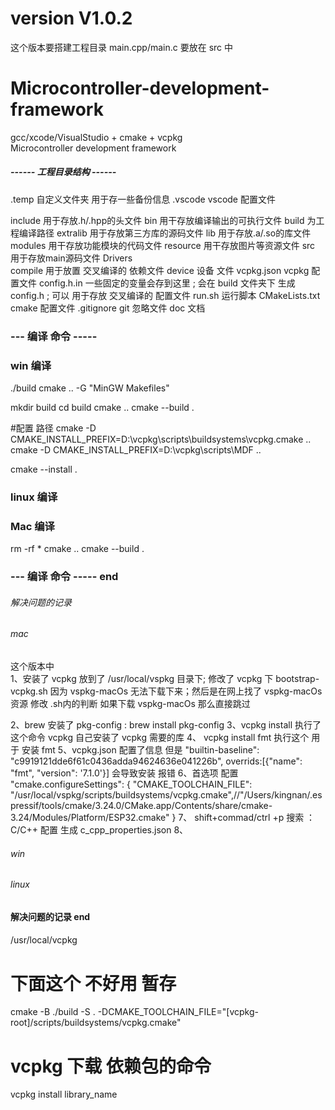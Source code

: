 # version V1.0.2
这个版本要搭建工程目录  main.cpp/main.c 要放在 src 中

# Microcontroller-development-framework
gcc/xcode/VisualStudio +  cmake +  vcpkg  
Microcontroller development framework




##### ------ 工程目录结构 ------ 
.temp      自定义文件夹 用于存一些备份信息
.vscode    vscode 配置文件


include         用于存放.h/.hpp的头文件
bin             用干存放编译输出的可执行文件
build           为工程编译路径
extralib        用于存放第三方库的源码文件
lib             用于存放.a/.so的库文件
modules         用干存放功能模块的代码文件
resource        用干存放图片等资源文件
src             用于存放main源码文件
Drivers     
compile         用于放置 交叉编译的 依赖文件
device          设备 文件
vcpkg.json      vcpkg 配置文件
config.h.in     一些固定的变量会存到这里 ; 会在 build 文件夹下 生成 config.h ; 可以 用于存放 交叉编译的 配置文件
run.sh          运行脚本
CMakeLists.txt  cmake 配置文件
.gitignore      git 忽略文件
doc             文档
 
### --- 编译 命令 -----
### win 编译
./build
cmake ..  -G "MinGW Makefiles"

mkdir build
cd build
cmake ..
cmake --build . 


#配置 路径
cmake -D CMAKE_INSTALL_PREFIX=D:\vcpkg\scripts\buildsystems\vcpkg.cmake ..
cmake -D CMAKE_INSTALL_PREFIX=D:\vcpkg\scripts\MDF  ..

cmake --install .

### linux 编译

### Mac 编译
rm -rf *
cmake ..
cmake --build . 


### --- 编译 命令 ----- end







###### 解决问题的记录 ########
###### mac  #####

这个版本中  
1、安装了 vcpkg 放到了   /usr/local/vspkg 目录下; 修改了 vcpkg 下 bootstrap-vcpkg.sh 因为 vspkg-macOs 无法下载下来；然后是在网上找了 vspkg-macOs  资源 修改 .sh内的判断 如果下载 vspkg-macOs 那么直接跳过
<!-- 2、安装了 cmake 放到了   /usr/local/vspkg/scripts/buildsystems 目录下 -->
2、brew 安装了  pkg-config : brew install pkg-config
3、vcpkg install    执行了这个命令 vcpkg 自己安装了 vcpkg 需要的库
4、 vcpkg install  fmt   执行这个 用于 安装  fmt
5、vcpkg.json 配置了信息 但是 "builtin-baseline": "c9919121dde6f61c0436adda94624636e041226b", overrids:[{"name": "fmt", "version": '7.1.0'}]  会导致安装 报错
6、首选项 配置
"cmake.configureSettings": {
    "CMAKE_TOOLCHAIN_FILE": "/usr/local/vspkg/scripts/buildsystems/vcpkg.cmake",//"/Users/kingnan/.espressif/tools/cmake/3.24.0/CMake.app/Contents/share/cmake-3.24/Modules/Platform/ESP32.cmake"
}
7、 shift+commad/ctrl +p 搜索 ：C/C++ 配置 生成 c_cpp_properties.json
8、 

###### win  #####


###### linux  #####


#### 解决问题的记录 end ######






#### 

/usr/local/vcpkg
# 下面这个 不好用 暂存
cmake -B ./build -S . -DCMAKE_TOOLCHAIN_FILE="[vcpkg-root]/scripts/buildsystems/vcpkg.cmake"


# vcpkg 下载 依赖包的命令
vcpkg install library_name